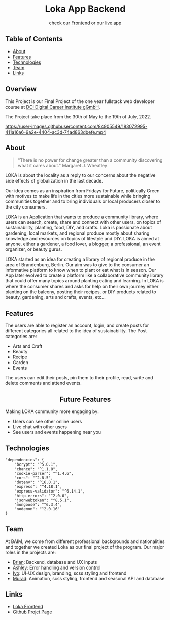 <h1 align="center">Loka App Backend</h1>
<p align="center">
check our <a href="https://github.com/heyitsashleyhere/BAIM_frontend" target="_blank">Frontend</a> or our <a href="https://loka.vercel.app/" target="_blank">live app</a>
</p>

<!-- TABLE OF CONTENTS -->

## Table of Contents

- [About](#about)  
- [Features](#features)
- [Technologies](#technologies)
- [Team](#team)
- [Links](#links)

<!-- ABOUT -->

## Overview


This Project is our Final Project of the one year fullstack web developer course at [DCI Digital Career Institute gGmbH](https://digitalcareerinstitute.org/de/).

The Project take place from the 30th of May to the 19th of July, 2022.



https://user-images.githubusercontent.com/84905549/183072995-411a16a6-9a2e-4404-ac3d-74ad863dbefe.mp4



## About

> "There is no power for change greater than a community discovering what it cares about." Margaret J. Wheatley

LOKA is about the locality as a reply to our concerns about the negative side effects of globalization in the last decade.

Our idea comes as an inspiration from Fridays for Future, politically Green with motives to make life in the cities more sustainable while bringing communities together and to bring individuals or local producers closer to the city consumers.

LOKA is an Application that wants to produce a community library, where users can search, create, share and connect with other users, on topics of sustainability, planting, food, DIY, and crafts. Loka is passionate about gardening, local markets, and regional produce mostly about sharing knowledge and resources on topics of lifestyle and DIY. LOKA is aimed at anyone, either a gardener, a food lover, a blogger, a professional, an event organizer, or beauty gurus.

LOKA started as an idea for creating a library of regional produce in the area of Brandenburg, Berlin. Our aim was to give to the consumer an informative platform to know when to plant or eat what is in season. Our App later evolved to create a platform like a collaborative community library that could offer many topics around planting eating and learning. In LOKA is where the consumer shares and asks for help on their own journey either planting on the balcony, posting their recipes, or DIY products related to beauty, gardening, arts and crafts, events, etc... 



<!-- FEATURES -->

## Features

The users are able to register an account, login, and create posts for different categories all related to the idea of sustainability.
The Post categories are:
- Arts and Craft
- Beauty
- Recipe
- Garden
- Events

The users can edit their posts, pin them to their profile, read, write and delete comments and attend events.

<h2 align="center">Future Features</h2>

Making LOKA community more engaging by:
- Users can see other online users
- Live chat with other users
- See users and events happening near you

<!-- TECHNOLOGIES -->

## Technologies

    "dependencies": {
        "bcrypt": "^5.0.1",
        "chance": "^1.1.8",
        "cookie-parser": "^1.4.6",
        "cors": "^2.8.5",
        "dotenv": "^16.0.1",
        "express": "^4.18.1",
        "express-validator": "^6.14.1",
        "http-errors": "^2.0.0",
        "jsonwebtoken": "^8.5.1",
        "mongoose": "^6.3.4",
        "nodemon": "^2.0.16"
    }
  
<!-- TEAM -->

## Team
At BAIM, we come from different professional backgrounds and nationalities and together we created Loka as our final project of the program. Our major roles in the projects are:

- [Brian](https://github.com/BrianLadwig): Backend, database and UX inputs
- [Ashley](https://github.com/heyitsashleyhere): Error handling and version control
- [Ivo](https://github.com/ivoserra): UI-UX design, branding, scss styling and frontend
- [Murad](https://github.com/muradgm): Animation, scss styling, frontend and seasonal API and database


<!-- LINKS -->


## Links

- [Loka Frontend](https://github.com/heyitsashleyhere/BAIM_frontend)
- [Github Projct Page](https://github.com/users/BrianLadwig/projects/1/views/1?filterQuery=)


